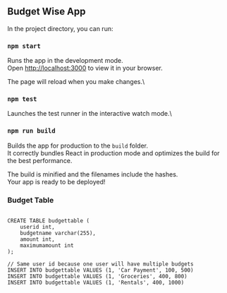 ## Budget Wise App

In the project directory, you can run:

### `npm start`

Runs the app in the development mode.\
Open [http://localhost:3000](http://localhost:3000) to view it in your browser.

The page will reload when you make changes.\

### `npm test`

Launches the test runner in the interactive watch mode.\

### `npm run build`

Builds the app for production to the `build` folder.\
It correctly bundles React in production mode and optimizes the build for the best performance.

The build is minified and the filenames include the hashes.\
Your app is ready to be deployed!

### Budget Table

```

CREATE TABLE budgettable (
    userid int,
    budgetname varchar(255),
    amount int,
    maximumamount int
);

// Same user id because one user will have multiple budgets
INSERT INTO budgettable VALUES (1, 'Car Payment', 100, 500)
INSERT INTO budgettable VALUES (1, 'Groceries', 400, 800)
INSERT INTO budgettable VALUES (1, 'Rentals', 400, 1000)

```
